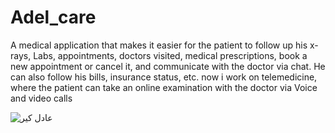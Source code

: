 # Adel_care
A medical application that makes it easier for the patient to follow up his  x-rays, Labs, appointments, doctors visited, medical prescriptions, book a new appointment or cancel it, and communicate with the doctor via chat. He can also follow his bills, insurance status, etc. now i work  on telemedicine, where the patient can take an online examination with the doctor via Voice and video calls



![عادل كير](https://github.com/AhmedRezk1997/Adel_care/assets/106794778/ed7a612e-4f0a-4881-9a15-e559476d6b8e)

